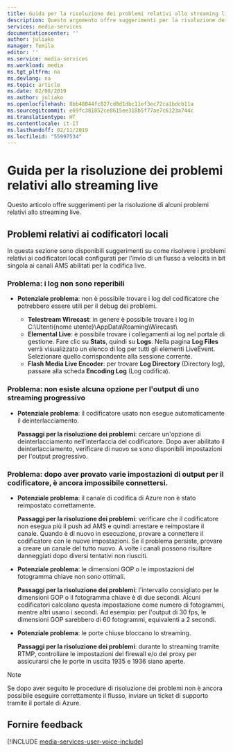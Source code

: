 ```yaml
---
title: Guida per la risoluzione dei problemi relativi allo streaming live | Microsoft Docs
description: Questo argomento offre suggerimenti per la risoluzione dei problemi relativi allo streaming live.
services: media-services
documentationcenter: ''
author: juliako
manager: femila
editor: ''
ms.service: media-services
ms.workload: media
ms.tgt_pltfrm: na
ms.devlang: na
ms.topic: article
ms.date: 02/08/2019
ms.author: juliako
ms.openlocfilehash: 8bb48044fc827cd0d1dbc11ef3ec72ca1bdcb11a
ms.sourcegitcommit: e69fc381852ce8615ee318b5f77ae7c6123a744c
ms.translationtype: HT
ms.contentlocale: it-IT
ms.lasthandoff: 02/11/2019
ms.locfileid: "55997534"
---
```

# <a name="troubleshooting-guide-for-live-streaming"></a>Guida per la risoluzione dei problemi relativi allo streaming live  

Questo articolo offre suggerimenti per la risoluzione di alcuni problemi relativi allo streaming live.

## <a name="issues-related-to-on-premises-encoders"></a>Problemi relativi ai codificatori locali
In questa sezione sono disponibili suggerimenti su come risolvere i problemi relativi ai codificatori locali configurati per l'invio di un flusso a velocità in bit singola ai canali AMS abilitati per la codifica live.

### <a name="problem-would-like-to-see-logs"></a>Problema: i log non sono reperibili
* **Potenziale problema**: non è possibile trovare i log del codificatore che potrebbero essere utili per il debug dei problemi.
  
  * **Telestream Wirecast**: in genere è possibile trovare i log in C:\Utenti\{nome utente}\AppData\Roaming\Wirecast\ 
  * **Elemental Live**: è possibile trovare i collegamenti ai log nel portale di gestione. Fare clic su **Stats**, quindi su **Logs**. Nella pagina **Log Files** verrà visualizzato un elenco di log per tutti gli elementi LiveEvent. Selezionare quello corrispondente alla sessione corrente. 
  * **Flash Media Live Encoder**: per trovare **Log Directory** (Directory log), passare alla scheda **Encoding Log** (Log codifica).

### <a name="problem-there-is-no-option-for-outputting-a-progressive-stream"></a>Problema: non esiste alcuna opzione per l'output di uno streaming progressivo
* **Potenziale problema**: il codificatore usato non esegue automaticamente il deinterlacciamento. 
  
    **Passaggi per la risoluzione dei problemi**: cercare un'opzione di deinterlacciamento nell'interfaccia del codificatore. Dopo aver abilitato il deinterlacciamento, verificare di nuovo se sono disponibili impostazioni per l'output progressivo. 

### <a name="problem-tried-several-encoder-output-settings-and-still-unable-to-connect"></a>Problema: dopo aver provato varie impostazioni di output per il codificatore, è ancora impossibile connettersi.
* **Potenziale problema**: il canale di codifica di Azure non è stato reimpostato correttamente. 
  
    **Passaggi per la risoluzione dei problemi**: verificare che il codificatore non esegua più il push ad AMS e quindi arrestare e reimpostare il canale. Quando è di nuovo in esecuzione, provare a connettere il codificatore con le nuove impostazioni. Se il problema persiste, provare a creare un canale del tutto nuovo. A volte i canali possono risultare danneggiati dopo diversi tentativi non riusciti.  
* **Potenziale problema**: le dimensioni GOP o le impostazioni del fotogramma chiave non sono ottimali. 
  
    **Passaggi per la risoluzione dei problemi**: l'intervallo consigliato per le dimensioni GOP o il fotogramma chiave è di due secondi. Alcuni codificatori calcolano questa impostazione come numero di fotogrammi, mentre altri usano i secondi. Ad esempio:  per l'output di 30 fps, le dimensioni GOP sarebbero di 60 fotogrammi, equivalenti a 2 secondi.  
* **Potenziale problema**: le porte chiuse bloccano lo streaming. 
  
    **Passaggi per la risoluzione dei problemi**: durante lo streaming tramite RTMP, controllare le impostazioni del firewall e/o del proxy per assicurarsi che le porte in uscita 1935 e 1936 siano aperte. 

> [!NOTE]
> Se dopo aver seguito le procedure di risoluzione dei problemi non è ancora possibile eseguire correttamente il flusso, inviare un ticket di supporto tramite il portale di Azure.
> 
> 

## <a name="provide-feedback"></a>Fornire feedback
[!INCLUDE [media-services-user-voice-include](../../../includes/media-services-user-voice-include.md)]

